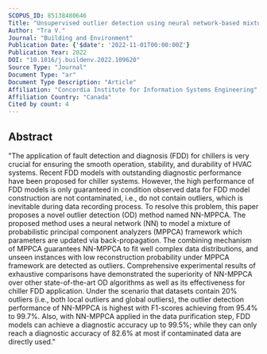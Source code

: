 ```yaml
---
SCOPUS_ID: 85138480646
Title: "Unsupervised outlier detection using neural network-based mixtures of probabilistic principal component analyzers for building chiller fault diagnosis"
Author: "Tra V."
Journal: "Building and Environment"
Publication Date: {'$date': '2022-11-01T00:00:00Z'}
Publication Year: 2022
DOI: "10.1016/j.buildenv.2022.109620"
Source Type: "Journal"
Document Type: "ar"
Document Type Description: "Article"
Affiliation: "Concordia Institute for Information Systems Engineering"
Affiliation Country: "Canada"
Cited by count: 4
---
```


## Abstract
"The application of fault detection and diagnosis (FDD) for chillers is very crucial for ensuring the smooth operation, stability, and durability of HVAC systems. Recent FDD models with outstanding diagnostic performance have been proposed for chiller systems. However, the high performance of FDD models is only guaranteed in condition observed data for FDD model construction are not contaminated, i.e., do not contain outliers, which is inevitable during data recording process. To resolve this problem, this paper proposes a novel outlier detection (OD) method named NN-MPPCA. The proposed method uses a neural network (NN) to model a mixture of probabilistic principal component analyzers (MPPCA) framework which parameters are updated via back-propagation. The combining mechanism of MPPCA guarantees NN-MPPCA to fit well complex data distributions, and unseen instances with low reconstruction probability under MPPCA framework are detected as outliers. Comprehensive experimental results of exhaustive comparisons have demonstrated the superiority of NN-MPPCA over other state-of-the-art OD algorithms as well as its effectiveness for chiller FDD application. Under the scenario that datasets contain 20% outliers (i.e., both local outliers and global outliers), the outlier detection performance of NN-MPPCA is highest with F1-scores achieving from 95.4% to 99.7%. Also, with NN-MPPCA applied in the data purification step, FDD models can achieve a diagnostic accuracy up to 99.5%; while they can only reach a diagnostic accuracy of 82.6% at most if contaminated data are directly used."
